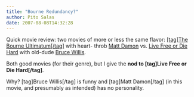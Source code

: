```yaml
---
title: "Bourne Redundancy?"
author: Pito Salas
date: 2007-08-08T14:32:28
---
```




Quick movie review: two movies of more or less the same flavor: [[tag]The
Bourne Ultimatum[/tag]](<http://www.imdb.com/title/tt0440963/>) with heart-
throb [Matt Damon](<http://www.imdb.com/name/nm0000354/>) vs. [Live Free or
Die Hard](<http://www.imdb.com/title/tt0337978/>) with old-dude [Bruce
Willis](<http://www.imdb.com/name/nm0000246/>).

Both good movies (for their genre), but I give the **nod to [tag]Live Free or
Die Hard[/tag]**.

Why? [tag]Bruce Willis[/tag] is funny and [tag]Matt Damon[/tag] (in this
movie, and presumably as intended) has no personality.


